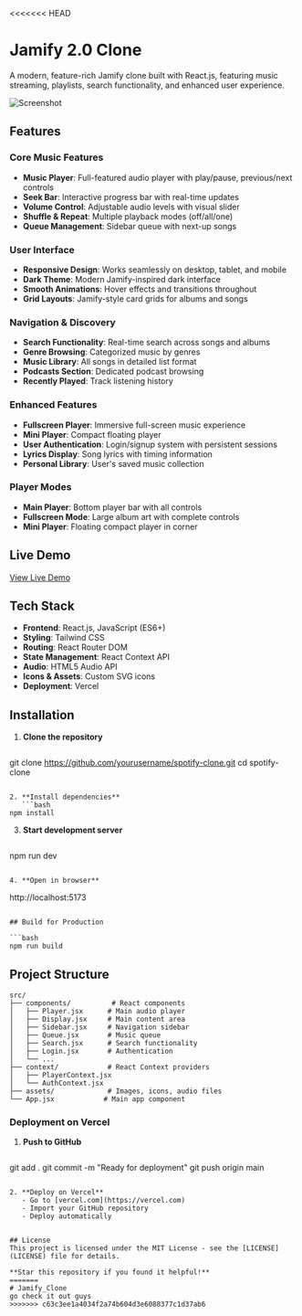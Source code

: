 <<<<<<< HEAD
# Jamify 2.0 Clone

A modern, feature-rich Jamify clone built with React.js, featuring music streaming, playlists, search functionality, and enhanced user experience.

![Screenshot](https://github.com/VIKASRAPARTHI/Jamify-2.0-Clone/blob/main/public/Screenshot%202025-07-02%20223207.png)

## Features

### **Core Music Features**
- **Music Player**: Full-featured audio player with play/pause, previous/next controls
- **Seek Bar**: Interactive progress bar with real-time updates
- **Volume Control**: Adjustable audio levels with visual slider
- **Shuffle & Repeat**: Multiple playback modes (off/all/one)
- **Queue Management**: Sidebar queue with next-up songs

### **User Interface**
- **Responsive Design**: Works seamlessly on desktop, tablet, and mobile
- **Dark Theme**: Modern Jamify-inspired dark interface
- **Smooth Animations**: Hover effects and transitions throughout
- **Grid Layouts**: Jamify-style card grids for albums and songs

### **Navigation & Discovery**
- **Search Functionality**: Real-time search across songs and albums
- **Genre Browsing**: Categorized music by genres
- **Music Library**: All songs in detailed list format
- **Podcasts Section**: Dedicated podcast browsing
- **Recently Played**: Track listening history

### **Enhanced Features**
- **Fullscreen Player**: Immersive full-screen music experience
- **Mini Player**: Compact floating player
- **User Authentication**: Login/signup system with persistent sessions
- **Lyrics Display**: Song lyrics with timing information
- **Personal Library**: User's saved music collection

### **Player Modes**
- **Main Player**: Bottom player bar with all controls
- **Fullscreen Mode**: Large album art with complete controls
- **Mini Player**: Floating compact player in corner

## Live Demo

[View Live Demo](https://your-vercel-deployment-url.vercel.app)

## Tech Stack

- **Frontend**: React.js, JavaScript (ES6+)
- **Styling**: Tailwind CSS
- **Routing**: React Router DOM
- **State Management**: React Context API
- **Audio**: HTML5 Audio API
- **Icons & Assets**: Custom SVG icons
- **Deployment**: Vercel

## Installation

1. **Clone the repository**
   ```bash
git clone https://github.com/yourusername/spotify-clone.git
   cd spotify-clone
```

2. **Install dependencies**
   ```bash
npm install
```

3. **Start development server**
   ```bash
npm run dev
```

4. **Open in browser**
   ```
http://localhost:5173
```

## Build for Production

```bash
npm run build
```

## Project Structure

```
src/
├── components/          # React components
│   ├── Player.jsx      # Main audio player
│   ├── Display.jsx     # Main content area
│   ├── Sidebar.jsx     # Navigation sidebar
│   ├── Queue.jsx       # Music queue
│   ├── Search.jsx      # Search functionality
│   ├── Login.jsx       # Authentication
│   └── ...
├── context/            # React Context providers
│   ├── PlayerContext.jsx
│   └── AuthContext.jsx
├── assets/             # Images, icons, audio files
└── App.jsx            # Main app component
```


### **Deployment on Vercel**

1. **Push to GitHub**
   ```bash
git add .
   git commit -m "Ready for deployment"
   git push origin main
```

2. **Deploy on Vercel**
   - Go to [vercel.com](https://vercel.com)
   - Import your GitHub repository
   - Deploy automatically


## License
This project is licensed under the MIT License - see the [LICENSE](LICENSE) file for details.

**Star this repository if you found it helpful!**
=======
# Jamify_Clone
go check it out guys
>>>>>>> c63c3ee1a4034f2a74b604d3e6088377c1d37ab6
